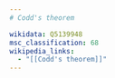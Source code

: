 ```yaml
---
# Codd's theorem

wikidata: Q5139948
msc_classification: 68
wikipedia_links:
  - "[[Codd's theorem]]"
---
```

